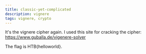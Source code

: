 ```yaml
---
title: classic-yet-complicated
description: vignere
tags: vignere, crypto
---
```


It's the vignere cipher again. I used this site for cracking the cipher: <a href="https://www.guballa.de/vigenere-solver"> https://www.guballa.de/vigenere-solver </a>

The flag is HTB{helloworld}. 

